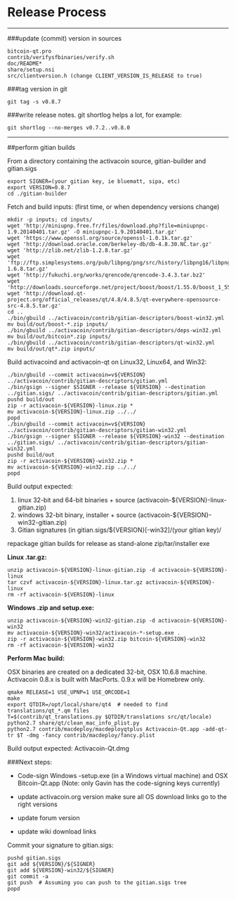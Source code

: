 Release Process
====================

* * *

###update (commit) version in sources


	bitcoin-qt.pro
	contrib/verifysfbinaries/verify.sh
	doc/README*
	share/setup.nsi
	src/clientversion.h (change CLIENT_VERSION_IS_RELEASE to true)

###tag version in git

	git tag -s v0.8.7

###write release notes. git shortlog helps a lot, for example:

	git shortlog --no-merges v0.7.2..v0.8.0

* * *

##perform gitian builds

 From a directory containing the activacoin source, gitian-builder and gitian.sigs
  
	export SIGNER=(your gitian key, ie bluematt, sipa, etc)
	export VERSION=0.8.7
	cd ./gitian-builder

 Fetch and build inputs: (first time, or when dependency versions change)

	mkdir -p inputs; cd inputs/
	wget 'http://miniupnp.free.fr/files/download.php?file=miniupnpc-1.9.20140401.tar.gz' -O miniupnpc-1.9.20140401.tar.gz'
	wget 'https://www.openssl.org/source/openssl-1.0.1k.tar.gz'
	wget 'http://download.oracle.com/berkeley-db/db-4.8.30.NC.tar.gz'
	wget 'http://zlib.net/zlib-1.2.8.tar.gz'
	wget 'ftp://ftp.simplesystems.org/pub/libpng/png/src/history/libpng16/libpng-1.6.8.tar.gz'
	wget 'http://fukuchi.org/works/qrencode/qrencode-3.4.3.tar.bz2'
	wget 'http://downloads.sourceforge.net/project/boost/boost/1.55.0/boost_1_55_0.tar.bz2'
	wget 'http://download.qt-project.org/official_releases/qt/4.8/4.8.5/qt-everywhere-opensource-src-4.8.5.tar.gz'
	cd ..
	./bin/gbuild ../activacoin/contrib/gitian-descriptors/boost-win32.yml
	mv build/out/boost-*.zip inputs/
	./bin/gbuild ../activacoin/contrib/gitian-descriptors/deps-win32.yml
	mv build/out/bitcoin*.zip inputs/
	./bin/gbuild ../activacoin/contrib/gitian-descriptors/qt-win32.yml
	mv build/out/qt*.zip inputs/

 Build activacoind and activacoin-qt on Linux32, Linux64, and Win32:
  
	./bin/gbuild --commit activacoin=v${VERSION} ../activacoin/contrib/gitian-descriptors/gitian.yml
	./bin/gsign --signer $SIGNER --release ${VERSION} --destination ../gitian.sigs/ ../activacoin/contrib/gitian-descriptors/gitian.yml
	pushd build/out
	zip -r activacoin-${VERSION}-linux.zip *
	mv activacoin-${VERSION}-linux.zip ../../
	popd
	./bin/gbuild --commit activacoin=v${VERSION} ../activacoin/contrib/gitian-descriptors/gitian-win32.yml
	./bin/gsign --signer $SIGNER --release ${VERSION}-win32 --destination ../gitian.sigs/ ../activacoin/contrib/gitian-descriptors/gitian-win32.yml
	pushd build/out
	zip -r activacoin-${VERSION}-win32.zip *
	mv activacoin-${VERSION}-win32.zip ../../
	popd

  Build output expected:

  1. linux 32-bit and 64-bit binaries + source (activacoin-${VERSION}-linux-gitian.zip)
  2. windows 32-bit binary, installer + source (activacoin-${VERSION}-win32-gitian.zip)
  3. Gitian signatures (in gitian.sigs/${VERSION}[-win32]/(your gitian key)/

repackage gitian builds for release as stand-alone zip/tar/installer exe

**Linux .tar.gz:**

	unzip activacoin-${VERSION}-linux-gitian.zip -d activacoin-${VERSION}-linux
	tar czvf activacoin-${VERSION}-linux.tar.gz activacoin-${VERSION}-linux
	rm -rf activacoin-${VERSION}-linux

**Windows .zip and setup.exe:**

	unzip activacoin-${VERSION}-win32-gitian.zip -d activacoin-${VERSION}-win32
	mv activacoin-${VERSION}-win32/activacoin-*-setup.exe .
	zip -r activacoin-${VERSION}-win32.zip bitcoin-${VERSION}-win32
	rm -rf activacoin-${VERSION}-win32

**Perform Mac build:**

  OSX binaries are created on a dedicated 32-bit, OSX 10.6.8 machine.
  Activacoin 0.8.x is built with MacPorts.  0.9.x will be Homebrew only.

	qmake RELEASE=1 USE_UPNP=1 USE_QRCODE=1
	make
	export QTDIR=/opt/local/share/qt4  # needed to find translations/qt_*.qm files
	T=$(contrib/qt_translations.py $QTDIR/translations src/qt/locale)
	python2.7 share/qt/clean_mac_info_plist.py
	python2.7 contrib/macdeploy/macdeployqtplus Activacoin-Qt.app -add-qt-tr $T -dmg -fancy contrib/macdeploy/fancy.plist

 Build output expected: Activacoin-Qt.dmg

###Next steps:

* Code-sign Windows -setup.exe (in a Windows virtual machine) and
  OSX Bitcoin-Qt.app (Note: only Gavin has the code-signing keys currently)

* update activacoin.org version
  make sure all OS download links go to the right versions

* update forum version

* update wiki download links

Commit your signature to gitian.sigs:

	pushd gitian.sigs
	git add ${VERSION}/${SIGNER}
	git add ${VERSION}-win32/${SIGNER}
	git commit -a
	git push  # Assuming you can push to the gitian.sigs tree
	popd

